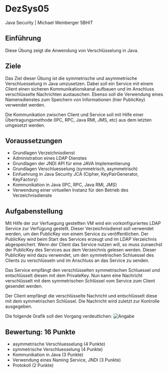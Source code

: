 # DezSys05
Java Security | Michael Weinberger 5BHIT

## Einführung

Diese Übung zeigt die Anwendung von Verschlüsselung in Java.

## Ziele

Das Ziel dieser Übung ist die symmetrische und asymmetrische Verschluesselung in Java umzusetzen. Dabei soll ein Service mit einem Client einen sicheren Kommunikationskanal aufbauen und im Anschluss verschlüsselte Nachrichten austauschen. Ebenso soll die Verwendung eines Namensdienstes zum Speichern von Informationen (hier PublicKey) verwendet werden.

Die Kommunikation zwischen Client und Service soll mit Hilfe einer Übertragungsmethode (IPC, RPC, Java RMI, JMS, etc) aus dem letzten umgesetzt werden.

## Voraussetzungen

- Grundlagen Verzeichnisdienst
- Administration eines LDAP Dienstes
- Grundlagen der JNDI API für eine JAVA Implementierung
- Grundlagen Verschluesselung (symmetrisch, asymmetrisch)
- Einfuehrung in Java Security JCA (Cipher, KeyPairGenerator, KeyFactory)
- Kommunikation in Java (IPC, RPC, Java RMI, JMS)
- Verwendung einer virtuellen Instanz für den Betrieb des Verzeichnisdienste

## Aufgabenstellung

Mit Hilfe der zur Verfuegung gestellten VM wird ein vorkonfiguriertes LDAP Service zur Verfügung gestellt. Dieser Verzeichnisdienst soll verwendet werden, um den PublicKey von einem Service zu veröffentlichen. Der PublicKey wird beim Start des Services erzeugt und im LDAP Verzeichnis abgespeichert. Wenn der Client das Service nutzen will, so muss zunaechst der PublicKey des Services aus dem Verzeichnis gelesen werden. Dieser PublicKey wird dazu verwendet, um den symmetrischen Schluessel des Clients zu verschlüsseln und im Anschluss an das Service zu senden.

Das Service empfängt den verschlüsselten symmetrischen Schluessel und entschlüsselt diesen mit dem PrivateKey. Nun kann eine Nachricht verschlüsselt mit dem symmetrischen Schlüssel vom Service zum Client gesendet werden.

Der Client empfängt die verschlüsselte Nachricht und entschlüsselt diese mit dem symmetrischen Schlüssel. Die Nachricht wird zuletzt zur Kontrolle ausgegeben.

Die folgende Grafik soll den Vorgang verdeutlichen:
![Angabe](http://i.imgur.com/F5b52KI.png)

## Bewertung: 16 Punkte
- asymmetrische Verschluesselung (4 Punkte)
- symmetrische Verschluesselung (4 Punkte)
- Kommunikation in Java (3 Punkte)
- Verwendung eines Naming Service, JNDI (3 Punkte)
- Protokoll (2 Punkte)
